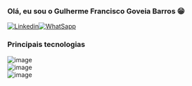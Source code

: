 ### Olá, eu sou o Gulherme Francisco Goveia Barros 😁
[![Linkedin](https://img.shields.io/badge/LinkedIn-0077B5?style=for-the-badge&logo=linkedin&logoColor=white)](https://www.linkedin.com/in/guilherme-fg-barros/)[![WhatSapp](https://img.shields.io/badge/WhatsApp-25D366?style=for-the-badge&logo=whatsapp&logoColor=white)](https://api.whatsapp.com/send/?phone=5544999942377&text&type=phone_number&app_absent=0)




 ### Principais tecnologias
 ![image](https://github.com/guilhermeFrBarros/GuilhermeFrBarros/assets/109106111/905a2813-38ea-4fd2-aa84-1a7ca8142314)                
 ![image](https://github.com/guilhermeFrBarros/GuilhermeFrBarros/assets/109106111/8e960698-2a4c-4509-ae24-ab8600b85813)                
 ![image](https://github.com/guilhermeFrBarros/GuilhermeFrBarros/assets/109106111/d4bcf42e-6654-48fa-8929-c0f8447894f9) 


